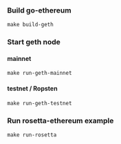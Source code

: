 ### Build go-ethereum
```
make build-geth
```

### Start geth node
#### mainnet
```
make run-geth-mainnet
```
#### testnet / Ropsten
```
make run-geth-testnet
```

### Run rosetta-ethereum example
```
make run-rosetta
```
